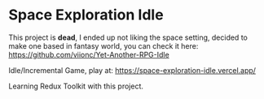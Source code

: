 # Space Exploration Idle

This project is <strong>dead</strong>, I ended up not liking the space setting, decided to make one based in fantasy world, you can check it here: https://github.com/viionc/Yet-Another-RPG-Idle

Idle/Incremental Game, play at: https://space-exploration-idle.vercel.app/

Learning Redux Toolkit with this project.
